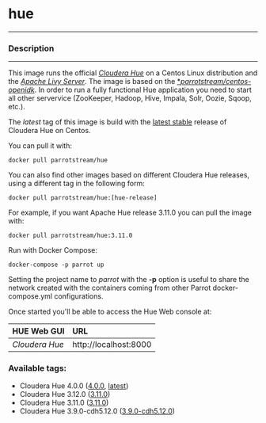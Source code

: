 # **hue**
___

### Description
___

This image runs the official [*Cloudera Hue*](http://gethue.com/) on a Centos Linux distribution and the [*Apache Livy Server*](https://github.com/cloudera/livy). The image is based on the [**parrotstream/centos-openjdk*](https://hub.docker.com/r/parrotstream/centos-openjdk). In order to run a fully functional Hue application you need to start all other servervice (ZooKeeper, Hadoop, Hive, Impala, Solr, Oozie, Sqoop, etc.).

The *latest* tag of this image is build with the [latest stable](http://gethue.com/category/release/) release of Cloudera Hue on Centos.

You can pull it with:

    docker pull parrotstream/hue


You can also find other images based on different Cloudera Hue releases, using a different tag in the following form:

    docker pull parrotstream/hue:[hue-release]


For example, if you want Apache Hue release 3.11.0 you can pull the image with:

    docker pull parrotstream/hue:3.11.0


Run with Docker Compose:

    docker-compose -p parrot up

Setting the project name to *parrot* with the **-p** option is useful to share the network created with the containers coming from other Parrot docker-compose.yml configurations.

Once started you'll be able to access the Hue Web console at:

| **HUE Web GUI**           |**URL**                            |
|:--------------------------|:----------------------------------|
| *Cloudera Hue*            | http://localhost:8000             |


### Available tags:

- Cloudera Hue 4.0.0 ([4.0.0](https://github.com/parrot-stream/docker-hue/blob/4.0.0/Dockerfile), [latest](https://github.com/parrot-stream/docker-hue/blob/latest/Dockerfile))
- Cloudera Hue 3.12.0 ([3.11.0](https://github.com/parrot-stream/docker-hue/blob/3.12.0/Dockerfile))
- Cloudera Hue 3.11.0 ([3.11.0](https://github.com/parrot-stream/docker-hue/blob/3.11.0/Dockerfile))
- Cloudera Hue 3.9.0-cdh5.12.0 ([3.9.0-cdh5.12.0](https://github.com/parrot-stream/docker-hue/blob/3.9.0-cdh5.12.0/Dockerfile))
